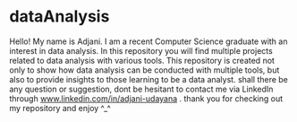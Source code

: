 # dataAnalysis
Hello! My name is Adjani. I am a recent Computer Science graduate with an interest in data analysis. In this repository you will find
multiple projects related to data analysis with various tools. This repository is created not only to show how data analysis can be conducted 
with multiple tools, but also to provide insights to those learning to be a data analyst. shall there be any question or suggestion, dont be 
hesitant to contact me via LinkedIn through www.linkedin.com/in/adjani-udayana . thank you for checking out my repository and enjoy ^_^

